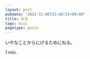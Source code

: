 ```yaml
---
layout: post
pubdate: "2012-11-06T23:48:51+09:00"
title: ねる
tags: misc
pagetype: posts
---
```

いやなことからにげるためにねる。

1 min.
